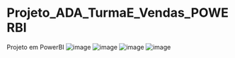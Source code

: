 # Projeto_ADA_TurmaE_Vendas_POWERBI

Projeto em PowerBI
![image](https://github.com/leticiaholsback/Projeto_ADA_TurmaE_Vendas/assets/102737252/839d01b3-8c99-4c5e-819b-38a22e04da1e)
![image](https://github.com/leticiaholsback/Projeto_ADA_TurmaE_Vendas/assets/102737252/dd0c2052-d777-4cf4-a3f0-ee70f7b5382b)
![image](https://github.com/leticiaholsback/Projeto_ADA_TurmaE_Vendas/assets/102737252/605bb528-42c7-4286-b589-a17e6e3df5c9)
![image](https://github.com/leticiaholsback/Projeto_ADA_TurmaE_Vendas/assets/102737252/0d726a55-26fd-47ec-a45d-026ba7da41c2)



